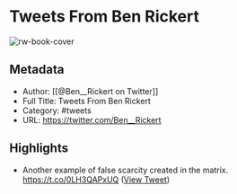 # Tweets From Ben Rickert

![rw-book-cover](https://pbs.twimg.com/profile_images/1154697327283560448/piWMvpJX.jpg)

## Metadata
- Author: [[@Ben__Rickert on Twitter]]
- Full Title: Tweets From Ben Rickert
- Category: #tweets
- URL: https://twitter.com/Ben__Rickert

## Highlights
- Another example of false scarcity created in the matrix. https://t.co/0LH3QAPxUQ ([View Tweet](https://twitter.com/Ben__Rickert/status/1581865403797868544))
